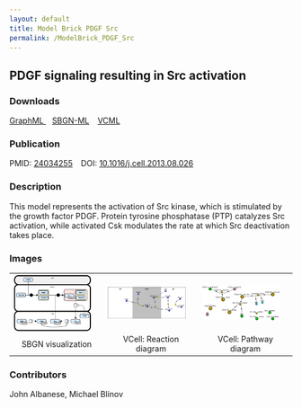 ```yaml
---
layout: default
title: Model Brick PDGF Src
permalink: /ModelBrick_PDGF_Src
---
```




## PDGF signaling resulting in Src activation
### Downloads

 <a href="/modelbricks/PDGF graphML.graphml">GraphML </a> &ensp;
 <a href="/modelbricks/PDGF SBGN-ML.sbgn">SBGN-ML</a> &ensp;
 <a href="/modelbricks/PDGF ModelBrick.vcml">VCML </a>  

### Publication

PMID:  [24034255](https://www.ncbi.nlm.nih.gov/pubmed/24034255) &ensp; DOI: [10.1016/j.cell.2013.08.026](https://doi.org/10.1016/j.cell.2013.08.026)

### Description

This model represents the activation of Src kinase, which is stimulated by the growth factor PDGF. Protein tyrosine phosphatase (PTP) catalyzes Src activation, while activated Csk modulates the rate at which Src deactivation takes place.

### Images
 
 <table width="100%">
 <tr>
  <td width="33%"><a href="https://modelbricks.github.io/images/modelbricks/PDGF_ModelBrick_SBGN.PNG"><img align="center" width="90%" src="/images/modelbricks/PDGF_ModelBrick_SBGN.PNG"/></a></td> 
  <td width="33%"><a href="https://modelbricks.github.io/images/modelbricks/PDGF_ModelBrick_ReactionDiagram.PNG"><img align="center" width="90%" src="/images/modelbricks/PDGF_ModelBrick_ReactionDiagram.PNG"/></a></td>
  <td width="33%"><a href="https://modelbricks.github.io/images/modelbricks/PDGF_ModelBrick_PathwayDiagram.PNG"><img align="center" width="90%" src="/images/modelbricks/PDGF_ModelBrick_PathwayDiagram.PNG"/></a></td>
 </tr>
  <tr>
  <td align="center"> SBGN visualization </td>
  <td align="center"> VCell: Reaction diagram</td>
  <td align="center"> VCell: Pathway diagram</td>
 </tr>
 </table>


### Contributors
John Albanese, Michael Blinov
